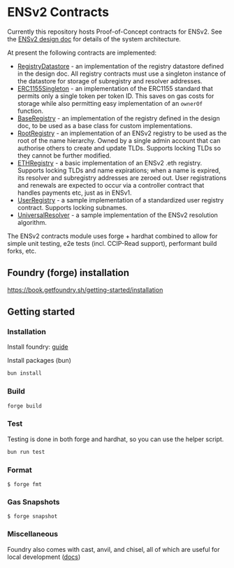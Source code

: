 # ENSv2 Contracts

Currently this repository hosts Proof-of-Concept contracts for ENSv2. See the [ENSv2 design doc](http://go.ens.xyz/ensv2) for details of the system architecture.

At present the following contracts are implemented:
 - [RegistryDatastore](src/registry/RegistryDatastore.sol) - an implementation of the registry datastore defined in the design doc. All registry contracts must use a singleton instance of the datastore for storage of subregistry and resolver addresses.
 - [ERC1155Singleton](src/registry/ERC1155Singleton.sol) - an implementation of the ERC1155 standard that permits only a single token per token ID. This saves on gas costs for storage while also permitting easy implementation of an `ownerOf` function.
 - [BaseRegistry](src/registry/BaseRegistry.sol) - an implementation of the registry defined in the design doc, to be used as a base class for custom implementations.
 - [RootRegistry](src/registry/RootRegistry.sol) - an implementation of an ENSv2 registry to be used as the root of the name hierarchy. Owned by a single admin account that can authorise others to create and update TLDs. Supports locking TLDs so they cannot be further modified.
 - [ETHRegistry](src/registry/ETHRegistry.sol) - a basic implementation of an ENSv2 .eth registry. Supports locking TLDs and name expirations; when a name is expired, its resolver and subregistry addresses are zeroed out. User registrations and renewals are expected to occur via a controller contract that handles payments etc, just as in ENSv1.
 - [UserRegistry](src/registry/UserRegistry.sol) - a sample implementation of a standardized user registry contract. Supports locking subnames.
 - [UniversalResolver](src/utils/UniversalResolver.sol) - a sample implementation of the ENSv2 resolution algorithm.

The ENSv2 contracts module uses forge + hardhat combined to allow for simple unit testing, e2e tests (incl. CCIP-Read support), performant build forks, etc.

## Foundry (forge) installation

https://book.getfoundry.sh/getting-started/installation

## Getting started

### Installation

Install foundry: [guide](https://book.getfoundry.sh/getting-started/installation)

Install packages (bun)

```sh
bun install
```

### Build

```sh
forge build
```

### Test

Testing is done in both forge and hardhat, so you can use the helper script.

```sh
bun run test
```

### Format

```shell
$ forge fmt
```

### Gas Snapshots

```shell
$ forge snapshot
```

### Miscellaneous

Foundry also comes with cast, anvil, and chisel, all of which are useful for local development ([docs](https://book.getfoundry.sh/))

